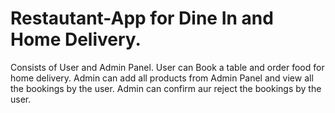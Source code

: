 # Restautant-App for Dine In and Home Delivery.
Consists of User and Admin Panel.
User can Book a table and order food for home delivery.
Admin can add all products from Admin Panel and view all the bookings by the user.
Admin can confirm aur reject the bookings by the user.
